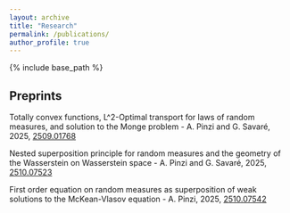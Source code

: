 ```yaml
---
layout: archive
title: "Research"
permalink: /publications/
author_profile: true
---
```


{% include base_path %}

## Preprints
Totally convex functions, 
L^2-Optimal transport for laws of random measures, and solution to the Monge problem - A. Pinzi and G. Savaré, 2025, [2509.01768](https://arxiv.org/abs/2509.01768)

Nested superposition principle for  random measures and the geometry of the Wasserstein on Wasserstein space - A. Pinzi and G. Savaré, 2025, [2510.07523](https://arxiv.org/abs/2510.07523)

First order equation on random measures as superposition of weak solutions to the McKean-Vlasov equation - A. Pinzi, 2025, [2510.07542](https://arxiv.org/abs/2510.07542)
